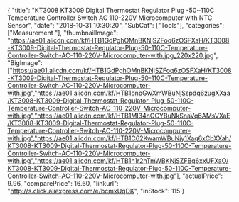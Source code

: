 {
	"title": "KT3008 KT3009 Digital Thermostat Regulator Plug -50~110C Temperature Controller Switch AC 110-220V Microcomputer with NTC Sensor",
	"date": "2018-10-31 10:30:20",
	"SubCat": ["Tools"],
	"categories": ["Measurement "],
	"thumbnailImage": "https://ae01.alicdn.com/kf/HTB1GdPghOMnBKNjSZFoq6zOSFXaH/KT3008-KT3009-Digital-Thermostat-Regulator-Plug-50-110C-Temperature-Controller-Switch-AC-110-220V-Microcomputer-with.jpg_220x220.jpg",
	"BigImage": ["https://ae01.alicdn.com/kf/HTB1GdPghOMnBKNjSZFoq6zOSFXaH/KT3008-KT3009-Digital-Thermostat-Regulator-Plug-50-110C-Temperature-Controller-Switch-AC-110-220V-Microcomputer-with.jpg","https://ae01.alicdn.com/kf/HTB1onpGwXmWBuNjSspdq6zugXXaa/KT3008-KT3009-Digital-Thermostat-Regulator-Plug-50-110C-Temperature-Controller-Switch-AC-110-220V-Microcomputer-with.jpg","https://ae01.alicdn.com/kf/HTB1MI34nOCYBuNkSnaVq6AMsVXaE/KT3008-KT3009-Digital-Thermostat-Regulator-Plug-50-110C-Temperature-Controller-Switch-AC-110-220V-Microcomputer-with.jpg","https://ae01.alicdn.com/kf/HTB1C62KwamWBuNjy1Xaq6xCbXXah/KT3008-KT3009-Digital-Thermostat-Regulator-Plug-50-110C-Temperature-Controller-Switch-AC-110-220V-Microcomputer-with.jpg","https://ae01.alicdn.com/kf/HTB1n1r2hTmWBKNjSZFBq6xxUFXaO/KT3008-KT3009-Digital-Thermostat-Regulator-Plug-50-110C-Temperature-Controller-Switch-AC-110-220V-Microcomputer-with.jpg"],
	"actualPrice": 9.96,
	"comparePrice": 16.60,
	"linkurl": "http://s.click.aliexpress.com/e/bcmxUqDK",
	"inStock": 115
}

